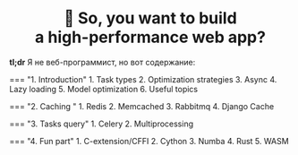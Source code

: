<div align="center">
<h1> 🚀 <b>So, you want to build </br> a high-performance web app?</b></h1>
</div>

__tl;dr__ Я не веб-программист, но вот содержание:

=== "1. Introduction"
        1. Task types
        2. Optimization strategies
        3. Async
        4. Lazy loading
        5. Model optimization
        6. Useful topics

=== "2. Caching "
        1. Redis 
        2. Memcached 
        3. Rabbitmq 
        4. Django Cache

=== "3. Tasks query"
        1. Celery
        2. Multiprocessing

=== "4. Fun part"
        1. C-extension/CFFI
        2. Cython
        3. Numba
        4. Rust
        5. WASM
